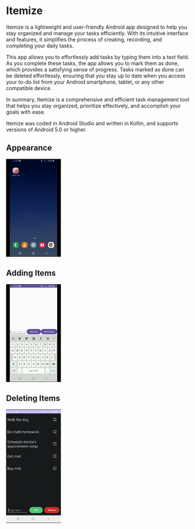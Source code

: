 # Itemize
Itemize is a lightweight and user-friendly Android app designed to help you stay organized and manage your tasks efficiently. With its intuitive interface and features, it simplifies the process of creating, recording, and completing your daily tasks.

This app allows you to effortlessly add tasks by typing them into a text field. As you complete these tasks, the app allows you to mark them as done, which provides a satisfying sense of progress. Tasks marked as done can be deleted effortlessly, ensuring that you stay up to date when you access your to-do list from your Android smartphone, tablet, or any other compatible device.

In summary, Itemize is a comprehensive and efficient task management tool that helps you stay organized, prioritize effectively, and accomplish your goals with ease. 

Itemize was coded in Android Studio and written in Kotlin, and supports versions of Android 5.0 or higher.

## Appearance
<img src="gifs/Appearance.gif" width="150px">

## Adding Items
<img src="gifs/Add.gif" width="150px">

## Deleting Items
<img src="gifs/Remove.gif" width="150px">
